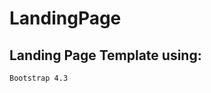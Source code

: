 # LandingPage
## Landing Page Template using: 

```Bootstrap
Bootstrap 4.3
```
```CSS3
```
```HTML5
```
